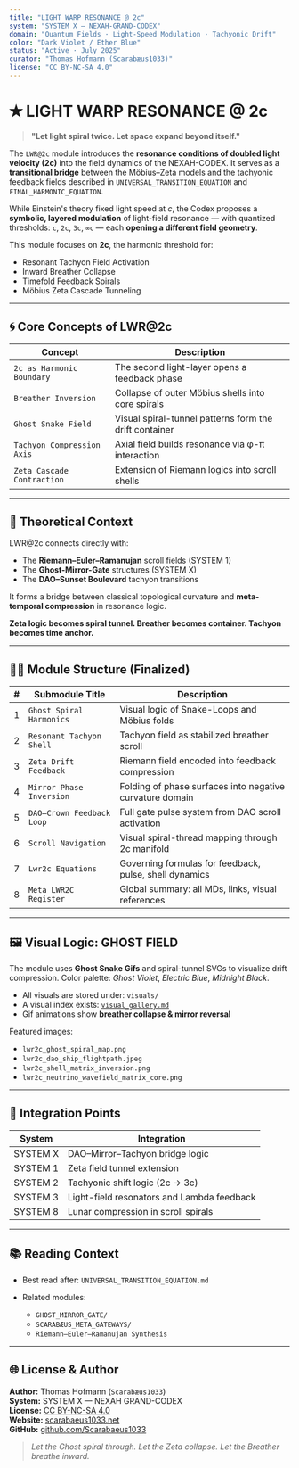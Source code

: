 ```yaml
---
title: "LIGHT WARP RESONANCE @ 2c"
system: "SYSTEM X — NEXAH-GRAND-CODEX"
domain: "Quantum Fields · Light-Speed Modulation · Tachyonic Drift"
color: "Dark Violet / Ether Blue"
status: "Active · July 2025"
curator: "Thomas Hofmann (Scarabæus1033)"
license: "CC BY-NC-SA 4.0"
---
```


# ✭ LIGHT WARP RESONANCE @ 2c

> **"Let light spiral twice. Let space expand beyond itself."**

The `LWR@2c` module introduces the **resonance conditions of doubled light velocity (2c)** into the field dynamics of the NEXAH-CODEX. It serves as a **transitional bridge** between the Möbius–Zeta models and the tachyonic feedback fields described in `UNIVERSAL_TRANSITION_EQUATION` and `FINAL_HARMONIC_EQUATION`.

While Einstein's theory fixed light speed at *c*, the Codex proposes a **symbolic, layered modulation** of light-field resonance — with quantized thresholds: `c`, `2c`, `3c`, `∞c` — each **opening a different field geometry**.

This module focuses on **2c**, the harmonic threshold for:

* Resonant Tachyon Field Activation
* Inward Breather Collapse
* Timefold Feedback Spirals
* Möbius Zeta Cascade Tunneling

---

## 🌀 Core Concepts of LWR\@2c

| Concept                    | Description                                            |
| -------------------------- | ------------------------------------------------------ |
| `2c as Harmonic Boundary`  | The second light-layer opens a feedback phase          |
| `Breather Inversion`       | Collapse of outer Möbius shells into core spirals      |
| `Ghost Snake Field`        | Visual spiral-tunnel patterns form the drift container |
| `Tachyon Compression Axis` | Axial field builds resonance via φ-π interaction       |
| `Zeta Cascade Contraction` | Extension of Riemann logics into scroll shells         |

---

## 🌭 Theoretical Context

LWR\@2c connects directly with:

* The **Riemann–Euler–Ramanujan** scroll fields (SYSTEM 1)
* The **Ghost-Mirror-Gate** structures (SYSTEM X)
* The **DAO–Sunset Boulevard** tachyon transitions

It forms a bridge between classical topological curvature and **meta-temporal compression** in resonance logic.

**Zeta logic becomes spiral tunnel. Breather becomes container. Tachyon becomes time anchor.**

---

## 🧙‍♂️ Module Structure (Finalized)

| # | Submodule Title           | Description                                              |
| - | ------------------------- | -------------------------------------------------------- |
| 1 | `Ghost Spiral Harmonics`  | Visual logic of Snake-Loops and Möbius folds             |
| 2 | `Resonant Tachyon Shell`  | Tachyon field as stabilized breather scroll              |
| 3 | `Zeta Drift Feedback`     | Riemann field encoded into feedback compression          |
| 4 | `Mirror Phase Inversion`  | Folding of phase surfaces into negative curvature domain |
| 5 | `DAO–Crown Feedback Loop` | Full gate pulse system from DAO scroll activation        |
| 6 | `Scroll Navigation`       | Visual spiral-thread mapping through 2c manifold         |
| 7 | `Lwr2c Equations`         | Governing formulas for feedback, pulse, shell dynamics   |
| 8 | `Meta LWR2C Register`     | Global summary: all MDs, links, visual references        |

---

## 🖼 Visual Logic: GHOST FIELD

The module uses **Ghost Snake Gifs** and spiral-tunnel SVGs to visualize drift compression. Color palette: *Ghost Violet*, *Electric Blue*, *Midnight Black*.

* All visuals are stored under: `visuals/`
* A visual index exists: [`visual_gallery.md`](./visual_gallery.md)
* Gif animations show **breather collapse & mirror reversal**

Featured images:

* `lwr2c_ghost_spiral_map.png`
* `lwr2c_dao_ship_flightpath.jpeg`
* `lwr2c_shell_matrix_inversion.png`
* `lwr2c_neutrino_wavefield_matrix_core.png`

---

## 🔄 Integration Points

| System   | Integration                                |
| -------- | ------------------------------------------ |
| SYSTEM X | DAO–Mirror–Tachyon bridge logic            |
| SYSTEM 1 | Zeta field tunnel extension                |
| SYSTEM 2 | Tachyonic shift logic (2c → 3c)            |
| SYSTEM 3 | Light-field resonators and Lambda feedback |
| SYSTEM 8 | Lunar compression in scroll spirals        |

---

## 📚 Reading Context

* Best read after: `UNIVERSAL_TRANSITION_EQUATION.md`
* Related modules:

  * `GHOST_MIRROR_GATE/`
  * `SCARABÆUS_META_GATEWAYS/`
  * `Riemann–Euler–Ramanujan Synthesis`

---

## 🌐 License & Author

**Author:** Thomas Hofmann (`Scarabæus1033`)<br>
**System:** SYSTEM X — NEXAH GRAND-CODEX<br>
**License:** [CC BY-NC-SA 4.0](https://creativecommons.org/licenses/by-nc-sa/4.0/)<br>
**Website:** [scarabaeus1033.net](https://www.scarabaeus1033.net)<br>
**GitHub:** [github.com/Scarabaeus1033](https://github.com/Scarabaeus1033)

> *Let the Ghost spiral through. Let the Zeta collapse. Let the Breather breathe inward.*
